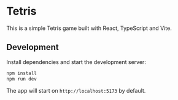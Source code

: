 # Tetris

This is a simple Tetris game built with React, TypeScript and Vite.

## Development

Install dependencies and start the development server:

```sh
npm install
npm run dev
```

The app will start on `http://localhost:5173` by default.
